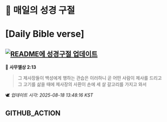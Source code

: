 # 🙏 매일의 성경 구절
# [Daily Bible verse]
## [![README에 성경구절 업데이트](https://github.com/DONGSUKA/first_test/actions/workflows/update-readme-bible.yml/badge.svg)](https://github.com/DONGSUKA/first_test/actions/workflows/update-readme-bible.yml)
<!-- START_BIBLE_VERSE -->
📖 **사무엘상 2:13**
> 그 제사장들이 백성에게 행하는 관습은 이러하니 곧 어떤 사람이 제사를 드리고 그 고기를 삶을 때에 제사장의 사환이 손에 세 살 갈고리를 가지고 와서

🕊️ _업데이트 시각: 2025-08-18 13:48:16 KST_
  <!-- END_BIBLE_VERSE -->
## GITHUB_ACTION
